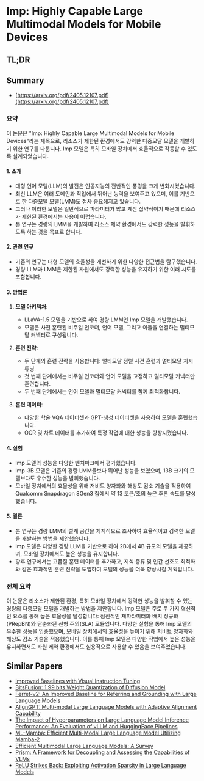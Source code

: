 # Imp: Highly Capable Large Multimodal Models for Mobile Devices
## TL;DR
## Summary
- [https://arxiv.org/pdf/2405.12107.pdf](https://arxiv.org/pdf/2405.12107.pdf)

### 요약

이 논문은 "Imp: Highly Capable Large Multimodal Models for Mobile Devices"라는 제목으로, 리소스가 제한된 환경에서도 강력한 다중모달 모델을 개발하기 위한 연구를 다룹니다. Imp 모델은 특히 모바일 장치에서 효율적으로 작동할 수 있도록 설계되었습니다.

#### 1. 소개
- 대형 언어 모델(LLM)의 발전은 인공지능의 전반적인 풍경을 크게 변화시켰습니다.
- 최신 LLM은 여러 도메인과 작업에서 뛰어난 능력을 보여주고 있으며, 이를 기반으로 한 다중모달 모델(LMM)도 점차 중요해지고 있습니다.
- 그러나 이러한 모델은 일반적으로 파라미터가 많고 계산 집약적이기 때문에 리소스가 제한된 환경에서는 사용이 어렵습니다.
- 본 연구는 경량의 LMM을 개발하여 리소스 제약 환경에서도 강력한 성능을 발휘하도록 하는 것을 목표로 합니다.

#### 2. 관련 연구
- 기존의 연구는 대형 모델의 효율성을 개선하기 위한 다양한 접근법을 탐구했습니다.
- 경량 LLM과 LMM은 제한된 자원에서도 강력한 성능을 유지하기 위한 여러 시도를 포함합니다.

#### 3. 방법론
1. **모델 아키텍처**:
   - LLaVA-1.5 모델을 기반으로 하여 경량 LMM인 Imp 모델을 개발했습니다.
   - 모델은 사전 훈련된 비주얼 인코더, 언어 모델, 그리고 이들을 연결하는 멀티모달 커넥터로 구성됩니다.

2. **훈련 전략**:
   - 두 단계의 훈련 전략을 사용합니다: 멀티모달 정렬 사전 훈련과 멀티모달 지시 튜닝.
   - 첫 번째 단계에서는 비주얼 인코더와 언어 모델을 고정하고 멀티모달 커넥터만 훈련합니다.
   - 두 번째 단계에서는 언어 모델과 멀티모달 커넥터를 함께 최적화합니다.

3. **훈련 데이터**:
   - 다양한 학술 VQA 데이터셋과 GPT-생성 데이터셋을 사용하여 모델을 훈련했습니다.
   - OCR 및 차트 데이터를 추가하여 특정 작업에 대한 성능을 향상시켰습니다.

#### 4. 실험
- Imp 모델의 성능을 다양한 벤치마크에서 평가했습니다.
- Imp-3B 모델은 기존의 경량 LMM들보다 뛰어난 성능을 보였으며, 13B 크기의 모델보다도 우수한 성능을 발휘했습니다.
- 모바일 장치에서의 효율성을 위해 저비트 양자화와 해상도 감소 기술을 적용하여 Qualcomm Snapdragon 8Gen3 칩에서 약 13 토큰/초의 높은 추론 속도를 달성했습니다.

#### 5. 결론
- 본 연구는 경량 LMM의 설계 공간을 체계적으로 조사하여 효율적이고 강력한 모델을 개발하는 방법을 제안했습니다.
- Imp 모델은 다양한 경량 LLM을 기반으로 하여 2B에서 4B 규모의 모델을 제공하며, 모바일 장치에서도 높은 성능을 유지합니다.
- 향후 연구에서는 고품질 훈련 데이터를 추가하고, 지식 증류 및 인간 선호도 최적화와 같은 효과적인 훈련 전략을 도입하여 모델의 성능을 더욱 향상시킬 계획입니다.

### 전체 요약
이 논문은 리소스가 제한된 환경, 특히 모바일 장치에서 강력한 성능을 발휘할 수 있는 경량의 다중모달 모델을 개발하는 방법을 제안합니다. Imp 모델은 주로 두 가지 혁신적인 요소를 통해 높은 효율성을 달성합니다: 점진적인 재파라미터화 배치 정규화(PRepBN)와 단순화된 선형 주의(SLA) 모듈입니다. 다양한 실험을 통해 Imp 모델의 우수한 성능을 입증했으며, 모바일 장치에서의 효율성을 높이기 위해 저비트 양자화와 해상도 감소 기술을 적용했습니다. 이를 통해 Imp 모델은 다양한 작업에서 높은 성능을 유지하면서도 자원 제약 환경에서도 실용적으로 사용할 수 있음을 보여주었습니다.

## Similar Papers
- [Improved Baselines with Visual Instruction Tuning](2310.03744.md)
- [BitsFusion: 1.99 bits Weight Quantization of Diffusion Model](2406.04333.md)
- [Ferret-v2: An Improved Baseline for Referring and Grounding with Large Language Models](2404.07973.md)
- [AlignGPT: Multi-modal Large Language Models with Adaptive Alignment Capability](2405.14129.md)
- [The Impact of Hyperparameters on Large Language Model Inference Performance: An Evaluation of vLLM and HuggingFace Pipelines](2408.01050.md)
- [ML-Mamba: Efficient Multi-Modal Large Language Model Utilizing Mamba-2](2407.19832.md)
- [Efficient Multimodal Large Language Models: A Survey](2405.10739.md)
- [Prism: A Framework for Decoupling and Assessing the Capabilities of VLMs](2406.14544.md)
- [ReLU Strikes Back: Exploiting Activation Sparsity in Large Language Models](2310.04564.md)
